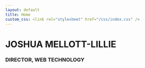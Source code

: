 ```yaml
---
layout: default
title: Home
custom_css: <link rel="stylesheet" href="/css/index.css" />
---
```


<!-- P5 JS Background Container -->
<div id="sketch-background"></div>

<div id="home-root">
    <h1 class="title">JOSHUA MELLOTT-LILLIE</h1>
    <h3 class="subtitle">DIRECTOR, WEB TECHNOLOGY</h3>
</div>

<script src="https://cdnjs.cloudflare.com/ajax/libs/p5.js/0.6.1/p5.min.js"></script>
<script src="/js/home.js"></script>
